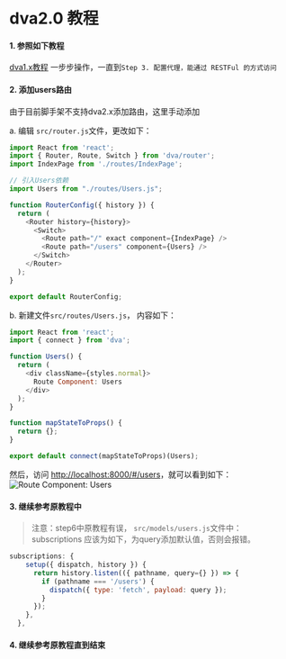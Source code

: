 # dva2.0 教程

#### 1. 参照如下教程

[dva1.x教程](https://github.com/sorrycc/blog/issues/18)
一步步操作，一直到`Step 3. 配置代理，能通过 RESTFul 的方式访问 `

#### 2. 添加users路由
由于目前脚手架不支持dva2.x添加路由，这里手动添加

a. 编辑 `src/router.js`文件，更改如下：
```javascript
import React from 'react';
import { Router, Route, Switch } from 'dva/router';
import IndexPage from './routes/IndexPage';

// 引入Users依赖
import Users from "./routes/Users.js";

function RouterConfig({ history }) {
  return (
    <Router history={history}>
      <Switch>
        <Route path="/" exact component={IndexPage} />
        <Route path="/users" component={Users} />
      </Switch>
    </Router>
  );
}

export default RouterConfig;

```

b. 新建文件`src/routes/Users.js`， 内容如下：
```javascript
import React from 'react';
import { connect } from 'dva';

function Users() {
  return (
    <div className={styles.normal}>
      Route Component: Users
    </div>
  );
}

function mapStateToProps() {
  return {};
}

export default connect(mapStateToProps)(Users);
```

然后，访问 [http://localhost:8000/#/users](http://localhost:8000/#/users)，就可以看到如下：
![Route Component: Users]('./docs/images/demo1.png')
 
 

#### 3. 继续参考原教程中 
> 注意：step6中原教程有误， `src/models/users.js`文件中：
subscriptions 应该为如下，为query添加默认值，否则会报错。
```javascript
subscriptions: {
    setup({ dispatch, history }) {
      return history.listen(({ pathname, query={} }) => {
        if (pathname === '/users') {
          dispatch({ type: 'fetch', payload: query });
        }
      });
    },
  },
```

#### 4. 继续参考原教程直到结束

